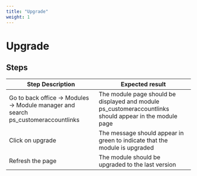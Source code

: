 ```yaml
---
title: "Upgrade"
weight: 1
---
```


# Upgrade
## Steps
| Step Description | Expected result |
| ----- | ----- |
| Go to back office -> Modules -> Module manager and search ps_customeraccountlinks | The module page should be displayed and module ps_customeraccountlinks should appear in the module page |
| Click on upgrade | The message should appear in green to indicate that the module is upgraded |
| Refresh the page | The module should be upgraded to the last version |
